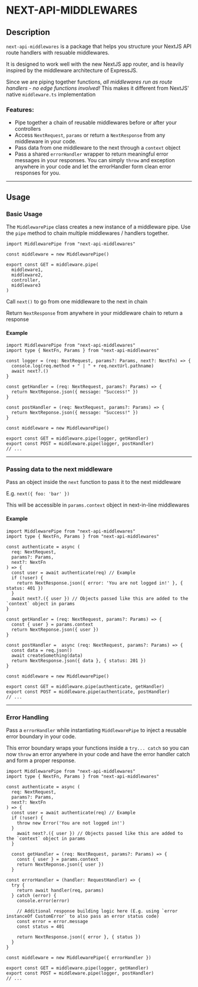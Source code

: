 # NEXT-API-MIDDLEWARES

## Description

`next-api-middlewares` is a package that helps you structure your NextJS API route handlers with resuable middlewares.

It is designed to work well with the new NextJS app router, and is heavily inspired by the middleware architecture of ExpressJS.

Since we are piping together functions, *all middlewares run as route handlers - no edge functions involved!* This makes it different from NextJS' native `middleware.ts` implementation

### Features:

- Pipe together a chain of reusable middlewares before or after your controllers
- Access `NextRequest`, `params` or return a `NextResponse` from any middleware in your code.
- Pass data from one middleware to the next through a `context` object
- Pass a shared `errorHandler` wrapper to return meaningful error messages in your responses. You can simply `throw` and exception anywhere in your code and let the errorHandler form clean error responses for you.

---

## Usage

### Basic Usage

The `MiddlewarePipe` class creates a new instance of a middleware pipe. Use the `pipe` method to chain multiple middlewares / handlers together.

```tsx
import MiddlewarePipe from "next-api-middlewares"

const middleware = new MiddlewarePipe()

export const GET = middleware.pipe(
  middleware1,
  middleware2,
  controller,
  middleware3
)
```

Call `next()` to go from one middleware to the next in chain

Return `NextResponse` from anywhere in your middleware chain to return a response

#### Example

```tsx
import MiddlewarePipe from "next-api-middlewares"
import type { NextFn, Params } from "next-api-middlewares"

const logger = (req: NextRequest, params?: Params, next?: NextFn) => {
  console.log(req.method + " | " + req.nextUrl.pathname)
  await next?.()
}

const getHandler = (req: NextRequest, params?: Params) => {
  return NextReponse.json({ message: "Success!" })
}

const postHandler = (req: NextRequest, params?: Params) => {
  return NextReponse.json({ message: "Success!" })
}

const middleware = new MiddlewarePipe()

export const GET = middleware.pipe(logger, getHandler)
export const POST = middleware.pipe(logger, postHandler)
// ...
```

---

### Passing data to the next middleware

Pass an object inside the `next` function to pass it to the next middleware

E.g. `next({ foo: 'bar' })`

This will be accessible in `params.context` object in next-in-line middlewares

#### Example
```tsx
import MiddlewarePipe from "next-api-middlewares"
import type { NextFn, Params } from "next-api-middlewares"

const authenticate = async (
  req: NextRequest,
  params?: Params,
  next?: NextFn
) => {
  const user = await authenticate(req) // Example
  if (!user) {
    return NextResponse.json({ error: 'You are not logged in!' }, { status: 401 })
  }
  await next?.({ user }) // Objects passed like this are added to the `context` object in params
}

const getHandler = (req: NextRequest, params?: Params) => {
  const { user } = params.context
  return NextReponse.json({ user })
}

const postHandler =  async (req: NextRequest, params?: Params) => {
  const data = req.json()
  await createSomething(data)
  return NextResponse.json({ data }, { status: 201 })
}

const middleware = new MiddlewarePipe()

export const GET = middleware.pipe(authenticate, getHandler)
export const POST = middleware.pipe(authenticate, postHandler)
// ...
```

---

### Error Handling

Pass a `errorHandler` while instantiating `MiddlewarePipe` to inject a reusable error boundary in your code.

This error boundary wraps your functions inside a `try... catch` so you can now `throw` an error anywhere in your code and have the error handler catch and form a proper response.

```tsx
import MiddlewarePipe from "next-api-middlewares"
import type { NextFn, Params } from "next-api-middlewares"

const authenticate = async (
  req: NextRequest,
  params?: Params,
  next?: NextFn
) => {
  const user = await authenticate(req) // Example
  if (!user) {
    throw new Error('You are not logged in!')
  }
    await next?.({ user }) // Objects passed like this are added to the `context` object in params
  }

  const getHandler = (req: NextRequest, params?: Params) => {
    const { user } = params.context
    return NextReponse.json({ user })
  }

const errorHandler = (handler: RequestHandler) => {
  try {
    return await handler(req, params)
  } catch (error) {
    console.error(error)

    // Additional response building logic here (E.g. using `error instanceOf CustomError` to also pass an error status code)
    const error = error.message
    const status = 401

    return NextResponse.json({ error }, { status })
  }
}

const middleware = new MiddlewarePipe({ errorHandler })

export const GET = middleware.pipe(logger, getHandler)
export const POST = middleware.pipe(logger, postHandler)
// ...
```
